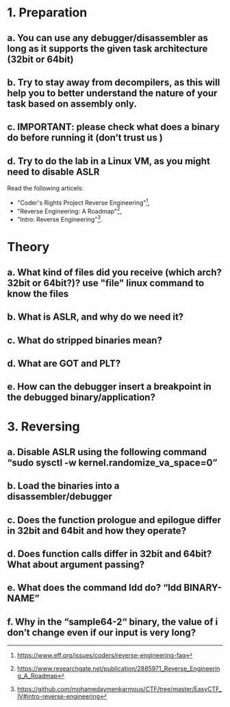 [^1]: https://www.eff.org/issues/coders/reverse-engineering-faq
[^2]: https://www.researchgate.net/publication/2885971_Reverse_Engineering_A_Roadmap
[^3]: https://github.com/mohamedaymenkarmous/CTF/tree/master/EasyCTF_IV#intro-reverse-engineering

# 1. Preparation
## a. You can use any debugger/disassembler as long as it supports the given task architecture (32bit or 64bit)
## b. Try to stay away from decompilers, as this will help you to better understand the nature of your task based on assembly only.
## c. IMPORTANT: please check what does a binary do before running it (don’t trust us )
## d. Try to do the lab in a Linux VM, as you might need to disable ASLR
Read the following articels:
- "Coder's Rights Project Reverse Engineering"[^1],
- "Reverse Engineering: A Roadmap"[^2],
- "Intro: Reverse Engineering"[^3].


# Theory
## a. What kind of files did you receive (which arch? 32bit or 64bit?)? use "file" linux command to know the files
## b. What is ASLR, and why do we need it?
## c. What do stripped binaries mean?
## d. What are GOT and PLT? 
## e. How can the debugger insert a breakpoint in the debugged binary/application?


# 3. Reversing
## a. Disable ASLR using the following command “sudo sysctl -w kernel.randomize_va_space=0”
## b. Load the binaries into a disassembler/debugger
## c. Does the function prologue and epilogue differ in 32bit and 64bit and how they operate?
## d. Does function calls differ in 32bit and 64bit? What about argument passing? 
## e. What does the command ​ldd ​do? “ldd BINARY-NAME”

## f. Why in the “sample64-2“ binary, the value of ​i​ don’t change even if our input is very long?

